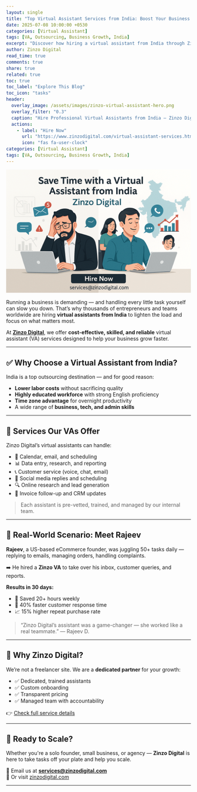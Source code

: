 ```yaml
---
layout: single
title: "Top Virtual Assistant Services from India: Boost Your Business with Zinzo Digital"
date: 2025-07-08 10:00:00 +0530
categories: [Virtual Assistant]
tags: [VA, Outsourcing, Business Growth, India]
excerpt: "Discover how hiring a virtual assistant from India through Zinzo Digital can save costs, improve productivity, and drive growth for your business."
author: Zinzo Digital
read_time: true
comments: true
share: true
related: true
toc: true
toc_label: "Explore This Blog"
toc_icon: "tasks"
header:
  overlay_image: /assets/images/zinzo-virtual-assistant-hero.png
  overlay_filter: "0.3"
  caption: "Hire Professional Virtual Assistants from India – Zinzo Digital"
  actions:
    - label: "Hire Now"
      url: "https://www.zinzodigital.com/virtual-assistant-services.html"
      icon: "fas fa-user-clock"
categories: [Virtual Assistant]
tags: [VA, Outsourcing, Business Growth, India]
---
```


![Top Virtual Assistant Services from India](../assets/images/zinzo-virtual-assistant-hero.png)

Running a business is demanding — and handling every little task yourself can slow you down. That’s why thousands of entrepreneurs and teams worldwide are hiring **virtual assistants from India** to lighten the load and focus on what matters most.

At **[Zinzo Digital](https://www.zinzodigital.com/)**, we offer **cost-effective, skilled, and reliable** virtual assistant (VA) services designed to help your business grow faster.

---

## ✅ Why Choose a Virtual Assistant from India?

India is a top outsourcing destination — and for good reason:

- **Lower labor costs** without sacrificing quality  
- **Highly educated workforce** with strong English proficiency  
- **Time zone advantage** for overnight productivity  
- A wide range of **business, tech, and admin skills**

---

## 🔧 Services Our VAs Offer

Zinzo Digital’s virtual assistants can handle:

- 📅 Calendar, email, and scheduling  
- 📊 Data entry, research, and reporting  
- 📞 Customer service (voice, chat, email)  
- 💬 Social media replies and scheduling  
- 🔍 Online research and lead generation  
- 🧾 Invoice follow-up and CRM updates

> Each assistant is pre-vetted, trained, and managed by our internal team.

---

## 💼 Real-World Scenario: Meet Rajeev

**Rajeev**, a US-based eCommerce founder, was juggling 50+ tasks daily — replying to emails, managing orders, handling complaints.

➡️ He hired a **Zinzo VA** to take over his inbox, customer queries, and reports.

**Results in 30 days:**
- 💸 Saved 20+ hours weekly  
- 💬 40% faster customer response time  
- 📈 15% higher repeat purchase rate

> “Zinzo Digital’s assistant was a game-changer — she worked like a real teammate.” — Rajeev D.

---

## 🤝 Why Zinzo Digital?

We’re not a freelancer site. We are a **dedicated partner** for your growth:

- ✅ Dedicated, trained assistants  
- ✅ Custom onboarding  
- ✅ Transparent pricing  
- ✅ Managed team with accountability

👉 [Check full service details](https://www.zinzodigital.com/virtual-assistant-services.html)

---

## 🚀 Ready to Scale?

Whether you're a solo founder, small business, or agency — **Zinzo Digital** is here to take tasks off your plate and help you scale.

📩 Email us at **services@zinzodigital.com**  
🔗 Or visit [zinzodigital.com](https://www.zinzodigital.com/)

---